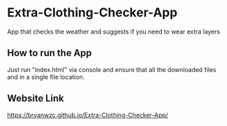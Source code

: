 # Extra-Clothing-Checker-App
App that checks the weather and suggests if you need to wear extra layers

## How to run the App
Just run "index.html" via console and ensure that all the downloaded files and in a single file location.

## Website Link
https://bryanwzc.github.io/Extra-Clothing-Checker-App/